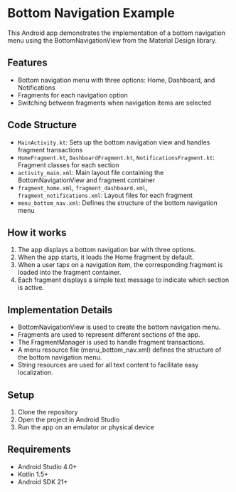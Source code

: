 # Bottom Navigation Example

This Android app demonstrates the implementation of a bottom navigation menu using the BottomNavigationView from the Material Design library.

## Features

- Bottom navigation menu with three options: Home, Dashboard, and Notifications
- Fragments for each navigation option
- Switching between fragments when navigation items are selected

## Code Structure

- `MainActivity.kt`: Sets up the bottom navigation view and handles fragment transactions
- `HomeFragment.kt`, `DashboardFragment.kt`, `NotificationsFragment.kt`: Fragment classes for each section
- `activity_main.xml`: Main layout file containing the BottomNavigationView and fragment container
- `fragment_home.xml`, `fragment_dashboard.xml`, `fragment_notifications.xml`: Layout files for each fragment
- `menu_bottom_nav.xml`: Defines the structure of the bottom navigation menu

## How it works

1. The app displays a bottom navigation bar with three options.
2. When the app starts, it loads the Home fragment by default.
3. When a user taps on a navigation item, the corresponding fragment is loaded into the fragment container.
4. Each fragment displays a simple text message to indicate which section is active.

## Implementation Details

- BottomNavigationView is used to create the bottom navigation menu.
- Fragments are used to represent different sections of the app.
- The FragmentManager is used to handle fragment transactions.
- A menu resource file (menu_bottom_nav.xml) defines the structure of the bottom navigation menu.
- String resources are used for all text content to facilitate easy localization.

## Setup

1. Clone the repository
2. Open the project in Android Studio
3. Run the app on an emulator or physical device

## Requirements

- Android Studio 4.0+
- Kotlin 1.5+
- Android SDK 21+

